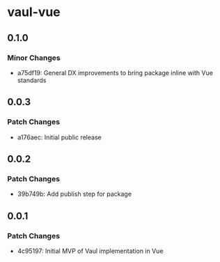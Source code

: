 # vaul-vue

## 0.1.0

### Minor Changes

- a75df19: General DX improvements to bring package inline with Vue standards

## 0.0.3

### Patch Changes

- a176aec: Initial public release

## 0.0.2

### Patch Changes

- 39b749b: Add publish step for package

## 0.0.1

### Patch Changes

- 4c95197: Initial MVP of Vaul implementation in Vue
